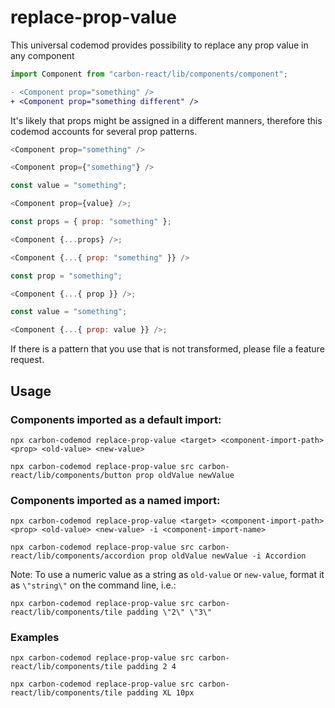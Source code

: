 # replace-prop-value

This universal codemod provides possibility to replace any prop value in any component

```js
import Component from "carbon-react/lib/components/component";
```

```diff
- <Component prop="something" />
+ <Component prop="something different" />
```

It's likely that props might be assigned in a different manners, therefore this codemod accounts for several prop patterns.

```js
<Component prop="something" />
```

```js
<Component prop={"something"} />
```

```js
const value = "something";

<Component prop={value} />;
```

```js
const props = { prop: "something" };

<Component {...props} />;
```

```js
<Component {...{ prop: "something" }} />
```

```js
const prop = "something";

<Component {...{ prop }} />;
```

```js
const value = "something";

<Component {...{ prop: value }} />;
```

If there is a pattern that you use that is not transformed, please file a feature request.

## Usage

### Components imported as a default import:

`npx carbon-codemod replace-prop-value <target> <component-import-path> <prop> <old-value> <new-value>`

`npx carbon-codemod replace-prop-value src carbon-react/lib/components/button prop oldValue newValue`

### Components imported as a named import:

`npx carbon-codemod replace-prop-value <target> <component-import-path> <prop> <old-value> <new-value> -i <component-import-name>`

`npx carbon-codemod replace-prop-value src carbon-react/lib/components/accordion prop oldValue newValue -i Accordion`

Note: To use a numeric value as a string as `old-value` or `new-value`, format it as `\"string\"` on the command line, i.e.:

`npx carbon-codemod replace-prop-value src carbon-react/lib/components/tile padding \"2\" \"3\"`

### Examples

`npx carbon-codemod replace-prop-value src carbon-react/lib/components/tile padding 2 4`

`npx carbon-codemod replace-prop-value src carbon-react/lib/components/tile padding XL 10px`
